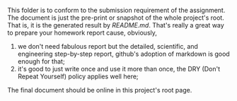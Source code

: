 This folder is to conform to the submission requirement of the assignment. The document is just the pre-print or snapshot of the whole project's root. That is, it is the generated result by *README.md*. That's really a great way to prepare your homework report cause, obviously, 

1. we don't need fabulous report but the detailed, scientific, and engineering step-by-step report, github's adoption of markdown is good enough for that;
2. it's good to just write once and use it more than once, the DRY (Don't Repeat Yourself) policy applies well here;

The final document should be online in this project's root page.
